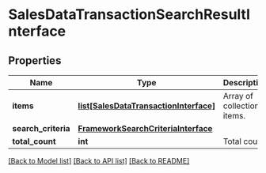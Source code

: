 # SalesDataTransactionSearchResultInterface

## Properties
Name | Type | Description | Notes
------------ | ------------- | ------------- | -------------
**items** | [**list[SalesDataTransactionInterface]**](SalesDataTransactionInterface.md) | Array of collection items. | 
**search_criteria** | [**FrameworkSearchCriteriaInterface**](FrameworkSearchCriteriaInterface.md) |  | 
**total_count** | **int** | Total count. | 

[[Back to Model list]](../README.md#documentation-for-models) [[Back to API list]](../README.md#documentation-for-api-endpoints) [[Back to README]](../README.md)


